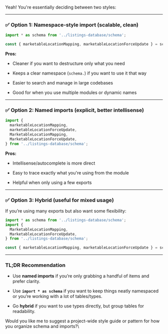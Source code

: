 
Yeah! You're essentially deciding between two styles:

---

### ✅ Option 1: **Namespace-style import (scalable, clean)**

```ts
import * as schema from '../listings-database/schema';

const { marketableLocationMapping, marketableLocationForceUpdate } = schema;
```

**Pros:**

- Cleaner if you want to destructure only what you need
    
- Keeps a clear namespace (`schema.`) if you want to use it that way
    
- Easier to search and manage in large codebases
    
- Good for when you use multiple modules or dynamic names
    

---

### ✅ Option 2: **Named imports (explicit, better intellisense)**

```ts
import {
  marketableLocationMapping,
  marketableLocationForceUpdate,
  MarketableLocationMapping,
  MarketableLocationForceUpdate,
} from '../listings-database/schema';
```

**Pros:**

- Intellisense/autocomplete is more direct
    
- Easy to trace exactly what you're using from the module
    
- Helpful when only using a few exports
    

---

### ✅ Option 3: **Hybrid (useful for mixed usage)**

If you’re using many exports but also want some flexibility:

```ts
import * as schema from '../listings-database/schema';
import {
  MarketableLocationMapping,
  MarketableLocationForceUpdate,
} from '../listings-database/schema';

const { marketableLocationMapping, marketableLocationForceUpdate } = schema;
```

---

### TL;DR Recommendation

- Use **named imports** if you’re only grabbing a handful of items and prefer clarity.
    
- Use **`import * as schema`** if you want to keep things neatly namespaced or you’re working with a lot of tables/types.
    
- Go **hybrid** if you want to use types directly, but group tables for readability.
    

Would you like me to suggest a project-wide style guide or pattern for how you organize schema and imports?\

